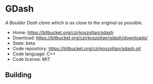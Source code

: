 # GDash

_A Boulder Dash clone which is as close to the original as possible._

- Home: https://bitbucket.org/czirkoszoltan/gdash
- Download: https://bitbucket.org/czirkoszoltan/gdash/downloads/
- State: beta
- Code repository: https://bitbucket.org/czirkoszoltan/gdash.git
- Code language: C++
- Code license: MIT

## Building

